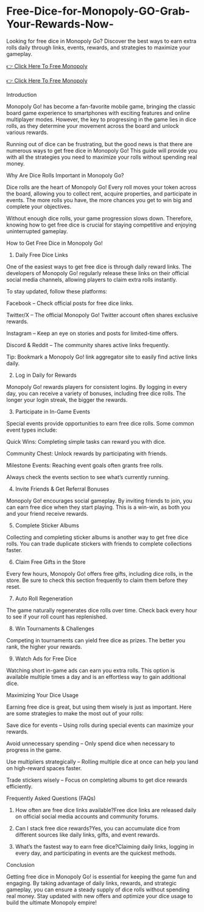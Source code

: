 # Free-Dice-for-Monopoly-GO-Grab-Your-Rewards-Now-

Looking for free dice in Monopoly Go? Discover the best ways to earn extra rolls daily through links, events, rewards, and strategies to maximize your gameplay.

[👉 Click Here To Free Monopoly](https://giveway.xyz//monopoly/)


[👉 Click Here To Free Monopoly](https://giveway.xyz/monopoly/)

Introduction

Monopoly Go! has become a fan-favorite mobile game, bringing the classic board game experience to smartphones with exciting features and online multiplayer modes. However, the key to progressing in the game lies in dice rolls, as they determine your movement across the board and unlock various rewards.

Running out of dice can be frustrating, but the good news is that there are numerous ways to get free dice in Monopoly Go! This guide will provide you with all the strategies you need to maximize your rolls without spending real money.

Why Are Dice Rolls Important in Monopoly Go?

Dice rolls are the heart of Monopoly Go! Every roll moves your token across the board, allowing you to collect rent, acquire properties, and participate in events. The more rolls you have, the more chances you get to win big and complete your objectives.

Without enough dice rolls, your game progression slows down. Therefore, knowing how to get free dice is crucial for staying competitive and enjoying uninterrupted gameplay.

How to Get Free Dice in Monopoly Go!

1. Daily Free Dice Links

One of the easiest ways to get free dice is through daily reward links. The developers of Monopoly Go! regularly release these links on their official social media channels, allowing players to claim extra rolls instantly.

To stay updated, follow these platforms:

Facebook – Check official posts for free dice links.

Twitter/X – The official Monopoly Go! Twitter account often shares exclusive rewards.

Instagram – Keep an eye on stories and posts for limited-time offers.

Discord & Reddit – The community shares active links frequently.

Tip: Bookmark a Monopoly Go! link aggregator site to easily find active links daily.

2. Log in Daily for Rewards

Monopoly Go! rewards players for consistent logins. By logging in every day, you can receive a variety of bonuses, including free dice rolls. The longer your login streak, the bigger the rewards.

3. Participate in In-Game Events

Special events provide opportunities to earn free dice rolls. Some common event types include:

Quick Wins: Completing simple tasks can reward you with dice.

Community Chest: Unlock rewards by participating with friends.

Milestone Events: Reaching event goals often grants free rolls.

Always check the events section to see what’s currently running.

4. Invite Friends & Get Referral Bonuses

Monopoly Go! encourages social gameplay. By inviting friends to join, you can earn free dice when they start playing. This is a win-win, as both you and your friend receive rewards.

5. Complete Sticker Albums

Collecting and completing sticker albums is another way to get free dice rolls. You can trade duplicate stickers with friends to complete collections faster.

6. Claim Free Gifts in the Store

Every few hours, Monopoly Go! offers free gifts, including dice rolls, in the store. Be sure to check this section frequently to claim them before they reset.

7. Auto Roll Regeneration

The game naturally regenerates dice rolls over time. Check back every hour to see if your roll count has replenished.

8. Win Tournaments & Challenges

Competing in tournaments can yield free dice as prizes. The better you rank, the higher your rewards.

9. Watch Ads for Free Dice

Watching short in-game ads can earn you extra rolls. This option is available multiple times a day and is an effortless way to gain additional dice.

Maximizing Your Dice Usage

Earning free dice is great, but using them wisely is just as important. Here are some strategies to make the most out of your rolls:

Save dice for events – Using rolls during special events can maximize your rewards.

Avoid unnecessary spending – Only spend dice when necessary to progress in the game.

Use multipliers strategically – Rolling multiple dice at once can help you land on high-reward spaces faster.

Trade stickers wisely – Focus on completing albums to get dice rewards efficiently.

Frequently Asked Questions (FAQs)

1. How often are free dice links available?Free dice links are released daily on official social media accounts and community forums.

2. Can I stack free dice rewards?Yes, you can accumulate dice from different sources like daily links, gifts, and event rewards.

3. What’s the fastest way to earn free dice?Claiming daily links, logging in every day, and participating in events are the quickest methods.

Conclusion

Getting free dice in Monopoly Go! is essential for keeping the game fun and engaging. By taking advantage of daily links, rewards, and strategic gameplay, you can ensure a steady supply of dice rolls without spending real money. Stay updated with new offers and optimize your dice usage to build the ultimate Monopoly empire!

